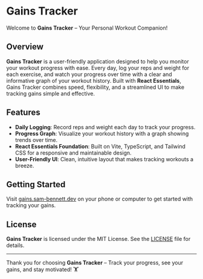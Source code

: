 # Gains Tracker

Welcome to **Gains Tracker** – Your Personal Workout Companion!

## Overview

**Gains Tracker** is a user-friendly application designed to help you monitor your workout progress with ease. Every day, log your reps and weight for each exercise, and watch your progress over time with a clear and informative graph of your workout history. Built with **React Essentials**, Gains Tracker combines speed, flexibility, and a streamlined UI to make tracking gains simple and effective.

## Features

- **Daily Logging**: Record reps and weight each day to track your progress.
- **Progress Graph**: Visualize your workout history with a graph showing trends over time.
- **React Essentials Foundation**: Built on Vite, TypeScript, and Tailwind CSS for a responsive and maintainable design.
- **User-Friendly UI**: Clean, intuitive layout that makes tracking workouts a breeze.

## Getting Started

Visit [gains.sam-bennett.dev](https://gains.sam-bennett.dev/) on your phone or computer to get started with tracking your gains.

## License

**Gains Tracker** is licensed under the MIT License. See the [LICENSE](LICENSE.txt) file for details.

---

Thank you for choosing **Gains Tracker** – Track your progress, see your gains, and stay motivated! 🏋️
